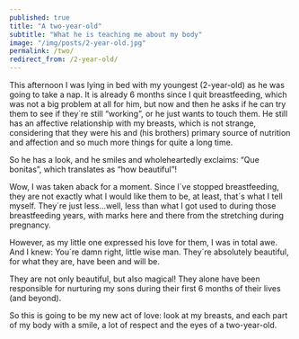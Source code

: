 ```yaml
---
published: true
title: "A two-year-old"
subtitle: "What he is teaching me about my body"
image: "/img/posts/2-year-old.jpg"
permalink: /two/
redirect_from: /2-year-old/
---
```



This afternoon I was lying in bed with my youngest (2-year-old) as he was going to take a nap. It is already 6 months since I quit breastfeeding, which was not a big problem at all for him, but now and then he asks if he can try them to see if they´re still “working”, or he just wants to touch them. He still has an affective relationship with my breasts, which is not strange, considering that they were his and (his brothers) primary source of nutrition and affection and so much more things for quite a long time.

So he has a look, and he smiles and wholeheartedly exclaims: “Que bonitas”, which translates as “how beautiful”!

Wow, I was taken aback for a moment. Since I´ve stopped breastfeeding, they are not exactly what I would like them to be, at least, that´s what I tell myself. They´re just less…well, less than what I got used to during those breastfeeding years, with marks here and there from the stretching during pregnancy. 

However, as my little one expressed his love for them, I was in total awe. And I knew: You´re damn right, little wise man. They´re absolutely beautiful, for what they are, have been and will be.

They are not only beautiful, but also magical! They alone have been responsible for nurturing my sons during their first 6 months of their lives (and beyond). 

So this is going to be my new act of love: look at my breasts, and each part of my body with a smile, a lot of respect and the eyes of a two-year-old.
